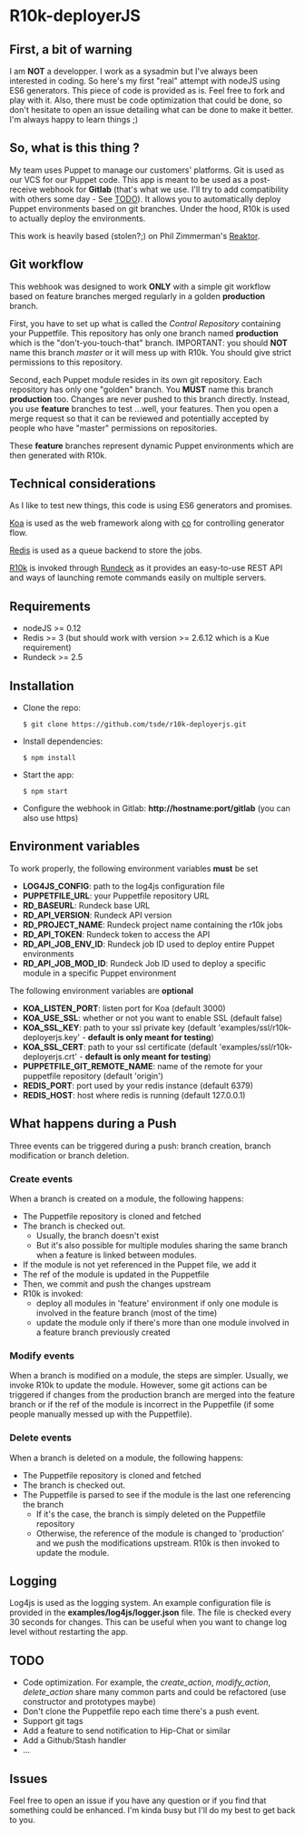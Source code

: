 # R10k-deployerJS


## First, a bit of warning

I am **NOT** a developper. I work as a sysadmin but I've always been interested in coding. So here's my first "real" attempt with nodeJS using ES6 generators.
This piece of code is provided as is. Feel free to fork and play with it. Also, there must be code optimization that could be done, so don't hesitate to open an issue detailing what can be done to make it better. I'm always happy to learn things ;)


## So, what is this thing ?

My team uses Puppet to manage our customers' platforms. Git is used as our VCS for our Puppet code. This app is meant to be used as a post-receive webhook for **Gitlab** (that's what we use. I'll try to add compatibility with others some day - See [TODO](#todo)). It allows you to automatically deploy Puppet environments based on git branches. Under the hood, R10k is used to actually deploy the environments.

This work is heavily based (stolen?;) on Phil Zimmerman's [Reaktor](https://github.com/pzim/reaktor).


## Git workflow

This webhook was designed to work **ONLY** with a simple git workflow based on feature branches merged regularly in a golden **production** branch.

First, you have to set up what is called the *Control Repository* containing your Puppetfile. This repository has only one branch named **production** which is the "don't-you-touch-that" branch. IMPORTANT: you should **NOT** name this branch *master* or it will mess up with R10k. You should give strict permissions to this repository.

Second, each Puppet module resides in its own git repository. Each repository has only one "golden" branch. You **MUST** name this branch **production** too. Changes are never pushed to this branch directly. Instead, you use **feature** branches to test ...well, your features. Then you open a merge request so that it can be reviewed and potentially accepted by people who have "master" permissions on repositories.

These **feature** branches represent dynamic Puppet environments which are then generated with R10k.


## Technical considerations

As I like to test new things, this code is using ES6 generators and promises.

[Koa](https://github.com/koajs/koa) is used as the web framework along with [co](https://github.com/tj/co) for controlling generator flow.

[Redis](http://redis.io/) is used as a queue backend to store the jobs.

[R10k](https://github.com/puppetlabs/r10k) is invoked through [Rundeck](http://rundeck.org/) as it provides an easy-to-use REST API and ways of launching remote commands easily on multiple servers.


## Requirements

  - nodeJS >= 0.12
  - Redis >= 3 (but should work with version >= 2.6.12 which is a Kue requirement)
  - Rundeck >= 2.5


## Installation

  - Clone the repo:

        $ git clone https://github.com/tsde/r10k-deployerjs.git

  - Install dependencies:

        $ npm install

  - Start the app:

        $ npm start

  - Configure the webhook in Gitlab: **http://hostname:port/gitlab** (you can also use https)


## Environment variables

To work properly, the following environment variables **must** be set

  - **LOG4JS\_CONFIG**: path to the log4js configuration file
  - **PUPPETFILE\_URL**: your Puppetfile repository URL
  - **RD\_BASEURL**: Rundeck base URL
  - **RD\_API\_VERSION**: Rundeck API version
  - **RD\_PROJECT\_NAME**: Rundeck project name containing the r10k jobs
  - **RD\_API\_TOKEN**: Rundeck token to access the API
  - **RD\_API\_JOB\_ENV\_ID**: Rundeck job ID used to deploy entire Puppet environments
  - **RD\_API\_JOB\_MOD\_ID**: Rundeck Job ID used to deploy a specific module in a specific Puppet environment

The following environment variables are **optional**

  - **KOA_LISTEN_PORT**: listen port for Koa (default 3000)
  - **KOA_USE_SSL**: whether or not you want to enable SSL (default false)
  - **KOA_SSL_KEY**: path to your ssl private key (default 'examples/ssl/r10k-deployerjs.key' - **default is only meant for testing**)
  - **KOA_SSL_CERT**: path to your ssl certificate (default 'examples/ssl/r10k-deployerjs.crt' - **default is only meant for testing**)
  - **PUPPETFILE_GIT_REMOTE_NAME**: name of the remote for your puppetfile repository (default 'origin')
  - **REDIS_PORT**: port used by your redis instance (default 6379)
  - **REDIS_HOST**: host where redis is running (default 127.0.0.1)


## What happens during a Push

Three events can be triggered during a push: branch creation, branch modification or branch deletion.

### Create events

When a branch is created on a module, the following happens:
  - The Puppetfile repository is cloned and fetched
  - The branch is checked out.
    - Usually, the branch doesn't exist
    - But it's also possible for multiple modules sharing the same branch when a feature is linked between modules.
  - If the module is not yet referenced in the Puppet file, we add it
  - The ref of the module is updated in the Puppetfile
  - Then, we commit and push the changes upstream
  - R10k is invoked:
    - deploy all modules in 'feature' environment if only one module is involved in the feature branch (most of the time)
    - update the module only if there's more than one module involved in a feature branch previously created


### Modify events

When a branch is modified on a module, the steps are simpler. Usually, we invoke R10k to update the module. However, some git actions can be triggered if changes from the production branch are merged into the feature branch or if the ref of the module is incorrect in the Puppetfile (if some people manually messed up with the Puppetfile).


### Delete events

When a branch is deleted on a module, the following happens:
- The Puppetfile repository is cloned and fetched
- The branch is checked out.
- The Puppetfile is parsed to see if the module is the last one referencing the branch
  - If it's the case, the branch is simply deleted on the Puppetfile repository
  - Otherwise, the reference of the module is changed to 'production' and we push the modifications upstream. R10k is then invoked to update the module.


## Logging

Log4js is used as the logging system. An example configuration file is provided in the **examples/log4js/logger.json** file. The file is checked every 30 seconds for changes. This can be useful when you want to change log level without restarting the app.


## TODO

  - Code optimization. For example, the *create_action*, *modify_action*, *delete_action* share many common parts and could be refactored (use constructor and prototypes maybe)
  - Don't clone the Puppetfile repo each time there's a push event.
  - Support git tags
  - Add a feature to send notification to Hip-Chat or similar
  - Add a Github/Stash handler
  - ...


## Issues

Feel free to open an issue if you have any question or if you find that something could be enhanced. I'm kinda busy but I'll do my best to get back to you.

